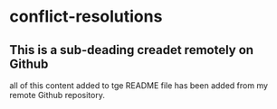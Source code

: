 # conflict-resolutions

## This is a sub-deading creadet remotely on Github

all of this content added to tge README file has been added from my remote Github repository.

